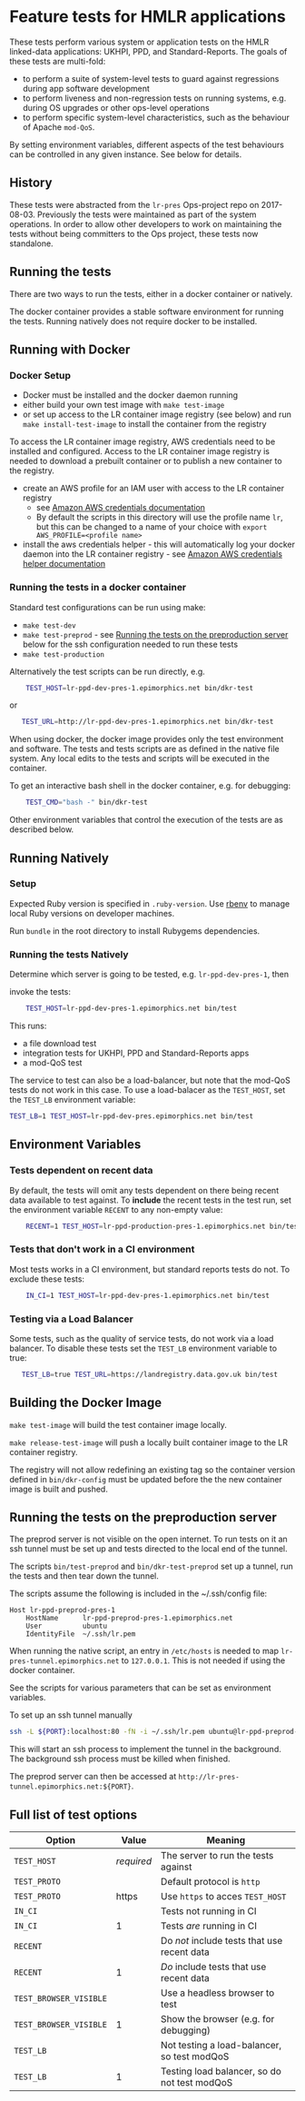 # Feature tests for HMLR applications

These tests perform various system or application tests on the HMLR linked-data
applications: UKHPI, PPD, and Standard-Reports. The goals of these tests are
multi-fold:

- to perform a suite of system-level tests to guard against regressions during
  app software development
- to perform liveness and non-regression tests on running systems, e.g. during
  OS upgrades or other ops-level operations
- to perform specific system-level characteristics, such as the behaviour of
  Apache `mod-QoS`.

By setting environment variables, different aspects of the test behaviours can
be controlled in any given instance. See below for details.

## History

These tests were abstracted from the `lr-pres` Ops-project repo on 2017-08-03.
Previously the tests were maintained as part of the system operations. In order
to allow other developers to work on maintaining the tests without being
committers to the Ops project, these tests now standalone.

## Running the tests

There are two ways to run the tests, either in a docker container or natively.

The docker container provides a stable software environment for running the tests.
Running natively does not require docker to be installed.

## Running with Docker

### Docker Setup

- Docker must be installed and the docker daemon running
- either build your own test image with `make test-image`
- or set up access to the LR container image registry (see below) and run
  `make install-test-image` to install the container from the registry
  
To access the LR container image registry, AWS credentials need to be installed
and configured.  Access to the LR container image registry is needed to download
a prebuilt container or to publish a new container to the registry.

- create an AWS profile for an IAM user with access to the LR container registry
  - see [Amazon AWS credentials documentation](https://docs.aws.amazon.com/sdk-for-php/v3/developer-guide/guide_credentials_profiles.html)
  - By default the scripts in this directory will use the profile name `lr`,
but this can be changed to a name of your choice with
`export AWS_PROFILE=<profile name>`
- install the aws credentials helper - this will automatically log your docker
daemon into the LR container registry - see [Amazon AWS credentials helper documentation](https://github.com/awslabs/amazon-ecr-credential-helper/blob/master/README.md)

### Running the tests in a docker container

Standard test configurations can be run using make:

- `make test-dev`
- `make test-preprod` - see [Running the tests on the preproduction server](#running-the-tests-on-the-preproduction-server)
below for the ssh configuration needed to run these tests
- `make test-production`

Alternatively the test scripts can be run directly, e.g.

```sh
    TEST_HOST=lr-ppd-dev-pres-1.epimorphics.net bin/dkr-test
```

or

```sh
   TEST_URL=http://lr-ppd-dev-pres-1.epimorphics.net bin/dkr-test
```

When using docker, the docker image provides only the test environment and software.
The tests and tests scripts are as defined in the native file system. Any local edits
to the tests and scripts will be executed in the container.

To get an interactive bash shell in the docker container, e.g. for debugging:

```sh
    TEST_CMD="bash -" bin/dkr-test
```

Other environment variables that control the execution of the tests are as
described below.

## Running Natively

### Setup

Expected Ruby version is specified in `.ruby-version`. Use [rbenv](https://github.com/rbenv/rbenv)
to manage local Ruby versions on developer machines.

Run `bundle` in the root directory to install Rubygems dependencies.

### Running the tests Natively

Determine which server is going to be tested, e.g. `lr-ppd-dev-pres-1`, then

invoke the tests:

```sh
    TEST_HOST=lr-ppd-dev-pres-1.epimorphics.net bin/test
```

This runs:

- a file download test
- integration tests for UKHPI, PPD and Standard-Reports apps
- a mod-QoS test

The service to test can also be a load-balancer, but note that the mod-QoS tests
do not work in this case. To use a load-balacer as the `TEST_HOST`, set the `TEST_LB`
environment variable:

```sh
TEST_LB=1 TEST_HOST=lr-ppd-dev-pres.epimorphics.net bin/test
```

## Environment Variables

### Tests dependent on recent data

By default, the tests will omit any tests dependent on there being recent data
available to test against.  To **include** the recent tests in the test run, set the environment
variable `RECENT` to any non-empty value:

```sh
    RECENT=1 TEST_HOST=lr-ppd-production-pres-1.epimorphics.net bin/test
```

### Tests that don't work in a CI environment

Most tests works in a CI environment, but standard reports tests do not.  To exclude
these tests:

```sh
    IN_CI=1 TEST_HOST=lr-ppd-dev-pres-1.epimorphics.net bin/test
```

### Testing via a Load Balancer

Some tests, such as the quality of service tests, do not work via a load balancer.
To disable these tests set the `TEST_LB` environment variable to true:

```sh
   TEST_LB=true TEST_URL=https://landregistry.data.gov.uk bin/test
```

## Building the Docker Image

`make test-image` will build the test container image locally.

`make release-test-image` will push a locally built container image to the LR
container registry.

The registry will not allow redefining an existing tag
so the container version defined in `bin/dkr-config` must be updated before the
the new container image is built and pushed.

## Running the tests on the preproduction server

The preprod server is not visible on the open internet.  To run tests on it an
ssh tunnel must be set up and tests directed to the local end of the tunnel.

The scripts `bin/test-preprod` and `bin/dkr-test-preprod` set up a tunnel,
run the tests and then tear down the tunnel.

The scripts assume the following is included in the ~/.ssh/config file:

```
Host lr-ppd-preprod-pres-1
    HostName      lr-ppd-preprod-pres-1.epimorphics.net
    User          ubuntu
    IdentityFile  ~/.ssh/lr.pem
```

When running the native script, an entry in `/etc/hosts` is needed to map 
`lr-pres-tunnel.epimorphics.net` to `127.0.0.1`.  This is not needed if
using the docker container.

See the scripts for various parameters that can be set as environment variables.

To set up an ssh tunnel manually

```sh
ssh -L ${PORT}:localhost:80 -fN -i ~/.ssh/lr.pem ubuntu@lr-ppd-preprod-pres-1.epimorphics.net
```

This will start an ssh process to implement the tunnel in the background.
The background ssh process must be killed when finished.

The preprod server can then be accessed at `http://lr-pres-tunnel.epimorphics.net:${PORT}`.

## Full list of test options

| Option                 | Value      | Meaning                                     |
|------------------------|------------|---------------------------------------------|
| `TEST_HOST`            | _required_ | The server to run the tests against         |
| `TEST_PROTO`           |            | Default protocol is `http`                  |
| `TEST_PROTO`           | https      | Use `https` to acces `TEST_HOST`            |
| `IN_CI`                |            | Tests not running in CI                     |
| `IN_CI`                | 1          | Tests *are* running in CI                   |
| `RECENT`               |            | Do *not* include tests that use recent data |
| `RECENT`               | 1          | *Do* include tests that use recent data     |
| `TEST_BROWSER_VISIBLE` |            | Use a headless browser to test              |
| `TEST_BROWSER_VISIBLE` | 1          | Show the browser (e.g. for debugging)       |
| `TEST_LB`              |            | Not testing a load-balancer, so test modQoS |
| `TEST_LB`              | 1          | Testing load balancer, so do not test modQoS|
